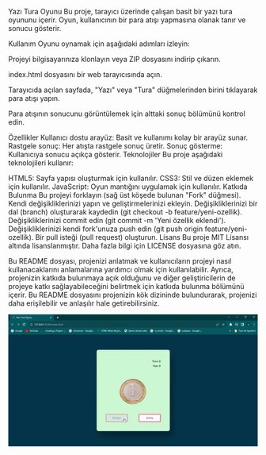 Yazı Tura Oyunu
Bu proje, tarayıcı üzerinde çalışan basit bir yazı tura oyununu içerir. Oyun, kullanıcının bir para atışı yapmasına olanak tanır ve sonucu gösterir.

Kullanım
Oyunu oynamak için aşağıdaki adımları izleyin:

Projeyi bilgisayarınıza klonlayın veya ZIP dosyasını indirip çıkarın.

index.html dosyasını bir web tarayıcısında açın.

Tarayıcıda açılan sayfada, "Yazı" veya "Tura" düğmelerinden birini tıklayarak para atışı yapın.

Para atışının sonucunu görüntülemek için alttaki sonuç bölümünü kontrol edin.

Özellikler
Kullanıcı dostu arayüz: Basit ve kullanımı kolay bir arayüz sunar.
Rastgele sonuç: Her atışta rastgele sonuç üretir.
Sonuç gösterme: Kullanıcıya sonucu açıkça gösterir.
Teknolojiler
Bu proje aşağıdaki teknolojileri kullanır:

HTML5: Sayfa yapısı oluşturmak için kullanılır.
CSS3: Stil ve düzen eklemek için kullanılır.
JavaScript: Oyun mantığını uygulamak için kullanılır.
Katkıda Bulunma
Bu projeyi forklayın (sağ üst köşede bulunan "Fork" düğmesi).
Kendi değişikliklerinizi yapın ve geliştirmelerinizi ekleyin.
Değişikliklerinizi bir dal (branch) oluşturarak kaydedin (git checkout -b feature/yeni-ozellik).
Değişikliklerinizi commit edin (git commit -m 'Yeni özellik eklendi').
Değişikliklerinizi kendi fork'unuza push edin (git push origin feature/yeni-ozellik).
Bir pull isteği (pull request) oluşturun.
Lisans
Bu proje MIT Lisansı altında lisanslanmıştır. Daha fazla bilgi için LICENSE dosyasına göz atın.

Bu README dosyası, projenizi anlatmak ve kullanıcıların projeyi nasıl kullanacaklarını anlamalarına yardımcı olmak için kullanılabilir. Ayrıca, projenizin katkıda bulunmaya açık olduğunu ve diğer geliştiricilerin de projeye katkı sağlayabileceğini belirtmek için katkıda bulunma bölümünü içerir. Bu README dosyasını projenizin kök dizininde bulundurarak, projenizi daha erişilebilir ve anlaşılır hale getirebilirsiniz.

![](gif.gif)
